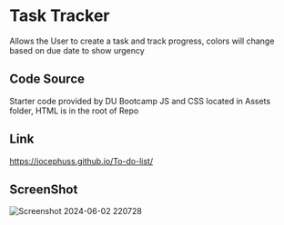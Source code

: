 # Task Tracker
Allows the User to create a task and track progress, colors will change based on due date to show urgency 

## Code Source
Starter code provided by DU Bootcamp
JS and CSS located in Assets folder, HTML is in the root of Repo

## Link
https://jocephuss.github.io/To-do-list/


## ScreenShot
![Screenshot 2024-06-02 220728](https://github.com/jocephuss/To-do-list/assets/42878854/09114ff2-a785-40b3-ad92-ea497e782c9b)
